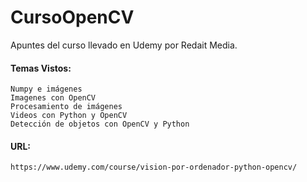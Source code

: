 # CursoOpenCV
Apuntes del curso llevado en Udemy por Redait Media.
#### Temas Vistos:
```
Numpy e imágenes
Imagenes con OpenCV
Procesamiento de imágenes
Videos con Python y OpenCV
Detección de objetos con OpenCV y Python
```
#### URL:
```
https://www.udemy.com/course/vision-por-ordenador-python-opencv/
```
